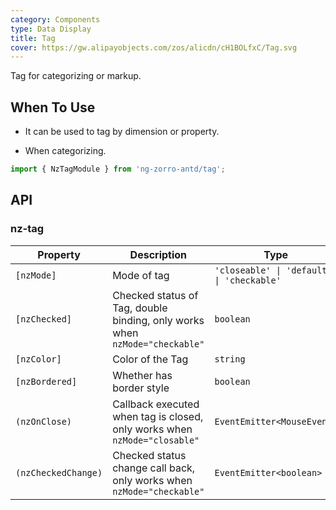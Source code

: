 ```yaml
---
category: Components
type: Data Display
title: Tag
cover: https://gw.alipayobjects.com/zos/alicdn/cH1BOLfxC/Tag.svg
---
```


Tag for categorizing or markup.

## When To Use

- It can be used to tag by dimension or property.

- When categorizing.

```ts
import { NzTagModule } from 'ng-zorro-antd/tag';
```

## API

### nz-tag

| Property            | Description                                                                 | Type                                      | Default     |
| ------------------- | --------------------------------------------------------------------------- | ----------------------------------------- | ----------- |
| `[nzMode]`          | Mode of tag                                                                 | `'closeable' \| 'default' \| 'checkable'` | `'default'` |
| `[nzChecked]`       | Checked status of Tag, double binding, only works when `nzMode="checkable"` | `boolean`                                 | `false`     |
| `[nzColor]`         | Color of the Tag                                                            | `string`                                  | -           |
| `[nzBordered]`      | Whether has border style                                                    | `boolean`                                 | `true`      |
| `(nzOnClose)`       | Callback executed when tag is closed, only works when `nzMode="closable"`   | `EventEmitter<MouseEvent>`                | -           |
| `(nzCheckedChange)` | Checked status change call back, only works when `nzMode="checkable"`       | `EventEmitter<boolean>`                   | -           |
